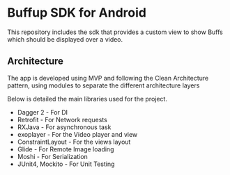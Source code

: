 # Buffup SDK for Android

This repository includes the sdk that provides a custom view to show Buffs which should be displayed over a video.

## Architecture

The app is developed using MVP and following the Clean Architecture pattern, using modules to separate the different architecture layers

Below is detailed the main libraries used for the project.

* Dagger 2 - For DI 
* Retrofit - For Network requests
* RXJava - For asynchronous task
* exoplayer - For the Video player and view
* ConstraintLayout - For the views layout
* Glide - For Remote Image loading
* Moshi - For Serialization
* JUnit4, Mockito  - For Unit Testing
